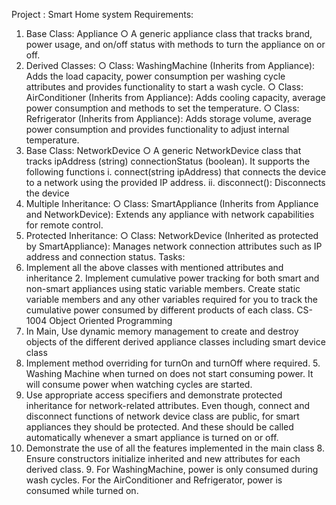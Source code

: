 Project :  Smart Home system
Requirements: 
1. Base Class: Appliance 
○ A generic appliance class that tracks brand, power usage, and on/off status with methods to turn the appliance on or off. 
2. Derived Classes: 
○ Class: WashingMachine (Inherits from Appliance): Adds the load capacity, power consumption per washing cycle attributes and provides functionality to start a wash cycle. 
○ Class: AirConditioner (Inherits from Appliance): Adds cooling capacity, average power consumption and methods to set the 
temperature. 
○ Class: Refrigerator (Inherits from Appliance): Adds storage volume, average power consumption and provides functionality to adjust internal temperature. 
3. Base Class: NetworkDevice 
○ A generic NetworkDevice class that tracks ipAddress (string) connectionStatus (boolean). It supports the following functions i. connect(string ipAddress) that connects the device to a network using the provided IP address. 
ii. disconnect(): Disconnects the device 
4. Multiple Inheritance: 
○ Class: SmartAppliance (Inherits from Appliance and 
NetworkDevice): Extends any appliance with network capabilities for remote control. 
5. Protected Inheritance: 
○ Class: NetworkDevice (Inherited as protected by 
SmartAppliance): Manages network connection attributes such as IP address and connection status. 
Tasks: 
1. Implement all the above classes with mentioned attributes and inheritance 2. Implement cumulative power tracking for both smart and non-smart appliances using static variable members. Create static variable members and any other variables required for you to track the cumulative power consumed by different products of each class.
CS-1004 Object Oriented Programming 
3. In Main, Use dynamic memory management to create and destroy objects of the different derived appliance classes including smart device class 
4. Implement method overriding for turnOn and turnOff where required. 5. Washing Machine when turned on does not start consuming power. It will consume power when watching cycles are started. 
6. Use appropriate access specifiers and demonstrate protected inheritance for network-related attributes. Even though, connect and disconnect functions of network device class are public, for smart appliances they should be protected. And these should be called automatically whenever a smart appliance is turned on or off. 
7. Demonstrate the use of all the features implemented in the main class 8. Ensure constructors initialize inherited and new attributes for each derived class. 9. For WashingMachine, power is only consumed during wash cycles. For the AirConditioner and Refrigerator, power is consumed while turned on.
